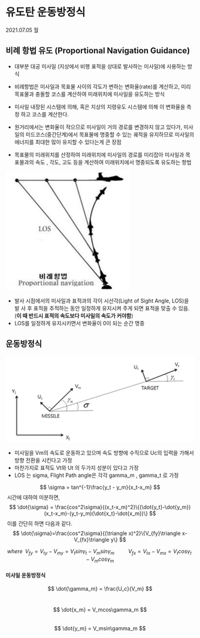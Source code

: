 # 유도탄 운동방정식

2021.07.05 월



## 비례 항법 유도 (Proportional Navigation Guidance)

- 대부분 대공 미사일 (지상에서 비행 표적을 상대로 발사하는 미사일)에 사용하는 방식
- 비례항법은 미사일과 목표물 사이의 각도가 변하는 변화율(rate)를 계산하고, 미리 목표물과 충돌할 코스를 계산하여 미래위치에 미사일을 유도하는 방식

- 미사일 내장된 시스템에 의해, 혹은 지상의 지령유도 시스템에 의해 이 변화율을 측정 하고 코스를 계산한다.
- 원거리에서는 변화율이 작으므로 미사일이 거의 경로를 변경하지 않고 있다가, 미사일의 미드코스(중간단계)에서 목표물에 명중할 수 있는 궤적을 유지하므로 미사일의 에너지를 최대한 많이 유지할 수 있다는게 큰 장점
- 목표물의 미래위치를 산정하여 미래위치에 미사일의 경로를 미리잡아 미사일과 목표물과의 속도 , 각도, 고도 등을 계산하여 미래위치에서 명중되도록 유도하는 항법



![](./그림[1].PNG)

- 발사 시점에서의 미사일과 표적과의 각이 시선각(Light of Sight Angle, LOS)을 발 사 후 표적을 추적하는 동안 일정하게 유지시켜 주게 되면 표적을 맞출 수 있음. (**이 때 반드시 표적의 속도보다 미사일의 속도가 커야함**)
- LOS를 일정하게 유지시키면서 변화율이 0이 되는 순간 명중



## 운동방정식

![](./그림[2].PNG)

- 미사일을 Vm의 속도로 운동하고 있으며 속도 방향에 수직으로 Uc의 입력을 가해서 방향 전환을 시킨다고 가정
- 마찬가지로  표적도 Vt와 Ut 의 두가지 성분이 있다고 가정
- LOS 는 sigma, Flight Path angle은 각각 gamma_m , gamma_t 로 가정 


$$
\sigma = tan^{-1}\frac{y_t - y_m}{x_t-x_m}
$$
​	시간에 대하여 미분하면,
$$
\dot{\sigma} = \frac{cos^2\sigma}{(x_t-x_m)^2}\{(\dot{y_t}-\dot{y_m})(x_t-x_m)-(y_t-y_m)(\dot{x_t}-\dot{x_m})\}
$$
​	이를 간단히 하면 다음과 같다.
$$
\dot{\sigma}=\frac{cos^2\sigma}{(\triangle x)^2}\{V_{fy}\triangle x-V_{fx}\triangle y\}
$$

$$
where \,\,\, V_{fy} = V_{ty} - V_{my}=V_tsin\gamma_t - V_msin\gamma_m \,\,\,\,\,\,\,\,\,\,\,\,\,\,\,\,V_{fx} = V_{tx}-V_{mx}=V_tcos\gamma_t-V_mcos\gamma_m
$$



#### 미사일 운동방정식

$$
\dot{\gamma_m} = \frac{U_c}{V_m}
$$

​	
$$
\dot{x_m} = V_mcos\gamma_m
$$
​	
$$
\dot{y_m} = V_msin\gamma_m
$$
